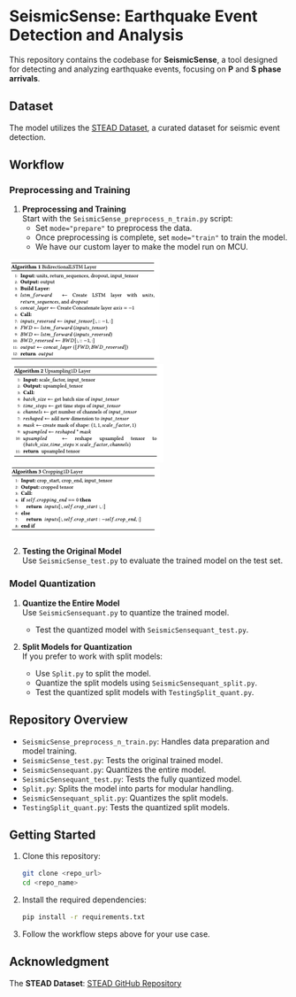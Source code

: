 

# SeismicSense: Earthquake Event Detection and Analysis

This repository contains the codebase for **SeismicSense**, a tool designed for detecting and analyzing earthquake events, focusing on **P** and **S phase arrivals**. 

## Dataset
The model utilizes the [STEAD Dataset](https://github.com/smousavi05/STEAD.git), a curated dataset for seismic event detection.

## Workflow

### Preprocessing and Training
1. **Preprocessing and Training**  
   Start with the `SeismicSense_preprocess_n_train.py` script:
   - Set `mode="prepare"` to preprocess the data.
   - Once preprocessing is complete, set `mode="train"` to train the model.
   - We have our custom layer to make the model run on MCU.

![BiLSTM layer](Screenshot%202024-12-10%20at%2011.26.06.png)
![Upsampling](Screenshot%202024-12-10%20at%2011.26.11.png)
![Upsampling](Screenshot%202024-12-10%20at%2011.26.17.png)

2. **Testing the Original Model**  
   Use `SeismicSense_test.py` to evaluate the trained model on the test set.

### Model Quantization
1. **Quantize the Entire Model**  
   Use `SeismicSensequant.py` to quantize the trained model.
   - Test the quantized model with `SeismicSensequant_test.py`.

2. **Split Models for Quantization**  
   If you prefer to work with split models:
   - Use `Split.py` to split the model.
   - Quantize the split models using `SeismicSensequant_split.py`.
   - Test the quantized split models with `TestingSplit_quant.py`.

## Repository Overview
- `SeismicSense_preprocess_n_train.py`: Handles data preparation and model training.
- `SeismicSense_test.py`: Tests the original trained model.
- `SeismicSensequant.py`: Quantizes the entire model.
- `SeismicSensequant_test.py`: Tests the fully quantized model.
- `Split.py`: Splits the model into parts for modular handling.
- `SeismicSensequant_split.py`: Quantizes the split models.
- `TestingSplit_quant.py`: Tests the quantized split models.

## Getting Started
1. Clone this repository:
   ```bash
   git clone <repo_url>
   cd <repo_name>
   ```
2. Install the required dependencies:
   ```bash
   pip install -r requirements.txt
   ```
3. Follow the workflow steps above for your use case.

## Acknowledgment
The **STEAD Dataset**: [STEAD GitHub Repository](https://github.com/smousavi05/STEAD.git)
